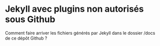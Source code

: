 # Jekyll avec plugins non autorisés sous Github

Comment faire arriver les fichiers générés par Jekyll dans le dossier /docs de ce dépôt Github ?
